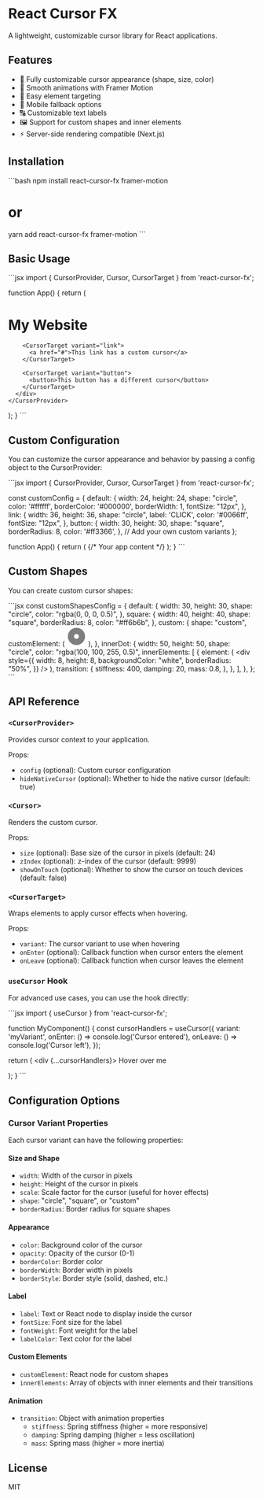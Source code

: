 # React Cursor FX

A lightweight, customizable cursor library for React applications.

## Features

- 🎨 Fully customizable cursor appearance (shape, size, color)
- 🔄 Smooth animations with Framer Motion
- 🎯 Easy element targeting
- 📱 Mobile fallback options
- 🔠 Customizable text labels
- 🖼️ Support for custom shapes and inner elements
- ⚡ Server-side rendering compatible (Next.js)

## Installation

\`\`\`bash
npm install react-cursor-fx framer-motion
# or
yarn add react-cursor-fx framer-motion
\`\`\`

## Basic Usage

\`\`\`jsx
import { CursorProvider, Cursor, CursorTarget } from 'react-cursor-fx';

function App() {
  return (
    <CursorProvider>
      <Cursor />
      <div>
        <h1>My Website</h1>
        
        <CursorTarget variant="link">
          <a href="#">This link has a custom cursor</a>
        </CursorTarget>
        
        <CursorTarget variant="button">
          <button>This button has a different cursor</button>
        </CursorTarget>
      </div>
    </CursorProvider>
  );
}
\`\`\`

## Custom Configuration

You can customize the cursor appearance and behavior by passing a config object to the CursorProvider:

\`\`\`jsx
import { CursorProvider, Cursor, CursorTarget } from 'react-cursor-fx';

const customConfig = {
  default: {
    width: 24,
    height: 24,
    shape: "circle",
    color: '#ffffff',
    borderColor: '#000000',
    borderWidth: 1,
    fontSize: "12px",
  },
  link: {
    width: 36,
    height: 36,
    shape: "circle",
    label: 'CLICK',
    color: '#0066ff',
    fontSize: "12px",
  },
  button: {
    width: 30,
    height: 30,
    shape: "square",
    borderRadius: 8,
    color: '#ff3366',
  },
  // Add your own custom variants
};

function App() {
  return (
    <CursorProvider config={customConfig}>
      <Cursor />
      {/* Your app content */}
    </CursorProvider>
  );
}
\`\`\`

## Custom Shapes

You can create custom cursor shapes:

\`\`\`jsx
const customShapesConfig = {
  default: {
    width: 30,
    height: 30,
    shape: "circle",
    color: "rgba(0, 0, 0, 0.5)",
  },
  square: {
    width: 40,
    height: 40,
    shape: "square",
    borderRadius: 8,
    color: "#ff6b6b",
  },
  custom: {
    shape: "custom",
    customElement: (
      <svg width="40" height="40" viewBox="0 0 40 40">
        <circle cx="20" cy="20" r="18" stroke="white" strokeWidth="2" fill="rgba(0, 0, 0, 0.5)" />
        <circle cx="20" cy="20" r="5" fill="white" />
      </svg>
    ),
  },
  innerDot: {
    width: 50,
    height: 50,
    shape: "circle",
    color: "rgba(100, 100, 255, 0.5)",
    innerElements: [
      {
        element: (
          <div
            style={{
              width: 8,
              height: 8,
              backgroundColor: "white",
              borderRadius: "50%",
            }}
          />
        ),
        transition: {
          stiffness: 400,
          damping: 20,
          mass: 0.8,
        },
      },
    ],
  },
};
\`\`\`

## API Reference

### `<CursorProvider>`

Provides cursor context to your application.

Props:
- `config` (optional): Custom cursor configuration
- `hideNativeCursor` (optional): Whether to hide the native cursor (default: true)

### `<Cursor>`

Renders the custom cursor.

Props:
- `size` (optional): Base size of the cursor in pixels (default: 24)
- `zIndex` (optional): z-index of the cursor (default: 9999)
- `showOnTouch` (optional): Whether to show the cursor on touch devices (default: false)

### `<CursorTarget>`

Wraps elements to apply cursor effects when hovering.

Props:
- `variant`: The cursor variant to use when hovering
- `onEnter` (optional): Callback function when cursor enters the element
- `onLeave` (optional): Callback function when cursor leaves the element

### `useCursor` Hook

For advanced use cases, you can use the hook directly:

\`\`\`jsx
import { useCursor } from 'react-cursor-fx';

function MyComponent() {
  const cursorHandlers = useCursor({
    variant: 'myVariant',
    onEnter: () => console.log('Cursor entered'),
    onLeave: () => console.log('Cursor left'),
  });

  return (
    <div {...cursorHandlers}>
      Hover over me
    </div>
  );
}
\`\`\`

## Configuration Options

### Cursor Variant Properties

Each cursor variant can have the following properties:

#### Size and Shape
- `width`: Width of the cursor in pixels
- `height`: Height of the cursor in pixels
- `scale`: Scale factor for the cursor (useful for hover effects)
- `shape`: "circle", "square", or "custom"
- `borderRadius`: Border radius for square shapes

#### Appearance
- `color`: Background color of the cursor
- `opacity`: Opacity of the cursor (0-1)
- `borderColor`: Border color
- `borderWidth`: Border width in pixels
- `borderStyle`: Border style (solid, dashed, etc.)

#### Label
- `label`: Text or React node to display inside the cursor
- `fontSize`: Font size for the label
- `fontWeight`: Font weight for the label
- `labelColor`: Text color for the label

#### Custom Elements
- `customElement`: React node for custom shapes
- `innerElements`: Array of objects with inner elements and their transitions

#### Animation
- `transition`: Object with animation properties
  - `stiffness`: Spring stiffness (higher = more responsive)
  - `damping`: Spring damping (higher = less oscillation)
  - `mass`: Spring mass (higher = more inertia)

## License

MIT
